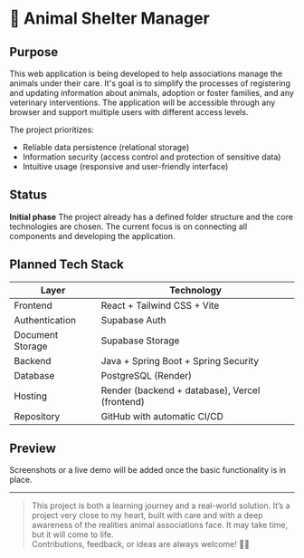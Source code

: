 # 🐾 Animal Shelter Manager

## Purpose

This web application is being developed to help associations manage the animals under their care. It's goal is to simplify the processes of registering and updating information about animals, adoption or foster families, and any veterinary interventions. The application will be accessible through any browser and support multiple users with different access levels.

The project prioritizes:
- Reliable data persistence (relational storage)
- Information security (access control and protection of sensitive data)
- Intuitive usage (responsive and user-friendly interface)

## Status

**Initial phase**
The project already has a defined folder structure and the core technologies are chosen. The current focus is on connecting all components and developing the application.

## Planned Tech Stack

| Layer            | Technology                                     |
| ---------------- | ---------------------------------------------- |
| Frontend         | React + Tailwind CSS + Vite                    |
| Authentication   | Supabase Auth                                  |
| Document Storage | Supabase Storage                               |
| Backend          | Java + Spring Boot + Spring Security           |
| Database         | PostgreSQL (Render)                            |
| Hosting          | Render (backend + database), Vercel (frontend) |
| Repository       | GitHub with automatic CI/CD                    |

## Preview

Screenshots or a live demo will be added once the basic functionality is in place.

---

> This project is both a learning journey and a real-world solution.
It’s a project very close to my heart, built with care and with a deep awareness of the realities animal associations face.
> It may take time, but it will come to life.  
> Contributions, feedback, or ideas are always welcome! 🐶🐱
